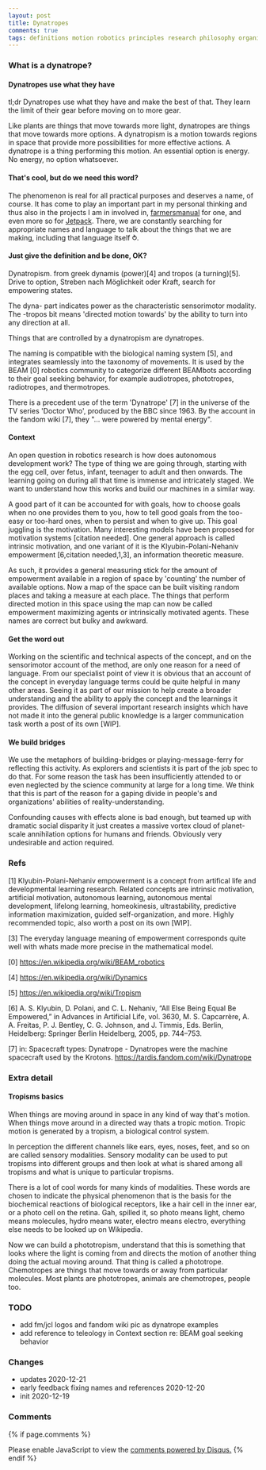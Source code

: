 ```yaml
---
layout: post
title: Dynatropes
comments: true
tags: definitions motion robotics principles research philosophy organization-of-behavior smp jcl gt
---
```


### What is a dynatrope?

#### Dynatropes use what they have

tl;dr Dynatropes use what they have and make the best of that. They learn
the limit of their gear before moving on to more gear.

Like plants are things that move towards more light, dynatropes are
things that move towards more options. A dynatropism is a motion
towards regions in space that provide more possibilities for more
effective actions. A dynatrope is a thing performing this motion. An
essential option is energy. No energy, no option whatsoever.

#### That's cool, but do we need this word?

The phenomenon is real for all practical purposes and deserves a name,
of course. It has come to play an important part in my personal
thinking and thus also in the projects I am in involved in,
[farmersmanual](https://web.fm) for one, and even more so for
[Jetpack](https://jetpack.cl). There, we are constantly searching for
appropriate names and language to talk about the things that we are
making, including that language itself ⥁.
#### Just give the definition and be done, OK?

Dynatropism. from greek dynamis (power)[4] and tropos (a
turning)[5]. Drive to option, Streben nach Möglichkeit oder Kraft,
search for empowering states.

The dyna- part indicates power as the characteristic sensorimotor
modality. The -tropos bit means 'directed motion towards' by the
ability to turn into any direction at all.

Things that are controlled by a dynatropism are dynatropes.

The naming is compatible with the biological naming system [5], and
integrates seamlessly into the taxonomy of movements. It is used by
the BEAM [0] robotics community to categorize different BEAMbots
according to their goal seeking behavior, for example audiotropes,
phototropes, radiotropes, and thermotropes.

There is a precedent use of the term 'Dynatrope' [7] in the universe
of the TV series 'Doctor Who', produced by the BBC since 1963. By the
account in the fandom wiki [7], they "... were powered by mental
energy".

#### Context

An open question in robotics research is how does autonomous
development work? The type of thing we are going through, starting
with the egg cell, over fetus, infant, teenager to adult and then
onwards. The learning going on during all that time is immense and
intricately staged. We want to understand how this works and build our
machines in a similar way.

A good part of it can be accounted for with goals, how to choose goals
when no one provides them to you, how to tell good goals from the
too-easy or too-hard ones, when to persist and when to give up. This
goal juggling is the motivation. Many interesting models have been
proposed for motivation systems [citation needed]. One general
approach is called intrinsic motivation, and one variant of it is the
Klyubin-Polani-Nehaniv empowerment [6,citation needed,1,3], an
information theoretic measure.

As such, it provides a general measuring stick for the amount of
empowerment available in a region of space by 'counting' the number of
available options. Now a map of the space can be built visiting random
places and taking a measure at each place. The things that perform
directed motion in this space using the map can now be called
empowerment maximizing agents or intrinsically motivated agents. These
names are correct but bulky and awkward.

#### Get the word out

Working on the scientific and technical aspects of the concept, and on
the sensorimotor account of the method, are only one reason for a need
of language. From our specialist point of view it is obvious that an
account of the concept in everyday language terms could be quite
helpful in many other areas. Seeing it as part of our mission to help
create a broader understanding and the ability to apply the concept
and the learnings it provides. The diffusion of several important
research insights which have not made it into the general public
knowledge is a larger communication task worth a post of its own
[WIP].

#### We build bridges

We use the metaphors of building-bridges or playing-message-ferry for
reflecting this activity. As explorers and scientists it is part of
the job spec to do that. For some reason the task has been
insufficiently attended to or even neglected by the science community
at large for a long time. We think that this is part of the reason for
a gaping divide in people's and organizations' abilities of
reality-understanding.

Confounding causes with effects alone is bad enough, but teamed up
with dramatic social disparity it just creates a massive vortex cloud
of planet-scale annihilation options for humans and friends. Obviously
very undesirable and action required.

### Refs

[1] Klyubin-Polani-Nehaniv empowerment is a concept from artifical life and developmental learning research. Related concepts are intrinsic motivation, artificial motivation, autonomous learning, autonomous mental development, lifelong learning, homeokinesis, ultrastability, predictive information maximization, guided self-organization, and more. Highly recommended topic, also worth a post on its own [WIP].

[3] The everyday language meaning of empowerment corresponds quite well with whats made more precise in the mathematical model.

[0] <https://en.wikipedia.org/wiki/BEAM_robotics>

[4] <https://en.wikipedia.org/wiki/Dynamics>

[5] <https://en.wikipedia.org/wiki/Tropism>

[6] A. S. Klyubin, D. Polani, and C. L. Nehaniv, “All Else Being Equal Be Empowered,” in Advances in Artificial Life, vol. 3630, M. S. Capcarrère, A. A. Freitas, P. J. Bentley, C. G. Johnson, and J. Timmis, Eds. Berlin, Heidelberg: Springer Berlin Heidelberg, 2005, pp. 744–753.

[7] in: Spacecraft types: Dynatrope - Dynatropes were the machine spacecraft used by the Krotons. <https://tardis.fandom.com/wiki/Dynatrope>

### Extra detail
#### Tropisms basics

When things are moving around in space in any kind of way that's
motion. When things move around in a directed way thats a tropic
motion. Tropic motion is generated by a tropism, a biological control
system.

In perception the different channels like ears, eyes, noses, feet, and
so on are called sensory modalities. Sensory modality can be used to
put tropisms into different groups and then look at what is shared
among all tropisms and what is unique to particular tropisms.

There is a lot of cool words for many kinds of modalities. These words
are chosen to indicate the physical phenomenon that is the basis for
the biochemical reactions of biological receptors, like a hair cell in
the inner ear, or a photo cell on the retina. Gah, spilled it, so
photo means light, chemo means molecules, hydro means water, electro
means electro, everything else needs to be looked up on Wikipedia.

Now we can build a phototropism, understand that this is something
that looks where the light is coming from and directs the motion of
another thing doing the actual moving around. That thing is called a
phototrope. Chemotropes are things that move towards or away from
particular molecules. Most plants are phototropes, animals are
chemotropes, people too.

### TODO
- add fm/jcl logos and fandom wiki pic as dynatrope examples
- add reference to teleology in Context section re: BEAM goal seeking behavior

### Changes
- updates 2020-12-21
- early feedback fixing names and references 2020-12-20
- init 2020-12-19

### Comments

{% if page.comments %}
<div id="disqus_thread"></div>
<script>

/**
*  RECOMMENDED CONFIGURATION VARIABLES: EDIT AND UNCOMMENT THE SECTION BELOW TO INSERT DYNAMIC VALUES FROM YOUR PLATFORM OR CMS.
*  LEARN WHY DEFINING THESE VARIABLES IS IMPORTANT: https://disqus.com/admin/universalcode/#configuration-variables*/
/*
var disqus_config = function () {
this.page.url = PAGE_URL;  // Replace PAGE_URL with your page's canonical URL variable
this.page.identifier = PAGE_IDENTIFIER; // Replace PAGE_IDENTIFIER with your page's unique identifier variable
};
*/
(function() { // DON'T EDIT BELOW THIS LINE
var d = document, s = d.createElement('script');
s.src = '//x75.disqus.com/embed.js';
s.setAttribute('data-timestamp', +new Date());
(d.head || d.body).appendChild(s);
})();
</script>
<noscript>Please enable JavaScript to view the <a href="https://disqus.com/?ref_noscript">comments powered by Disqus.</a></noscript>
{% endif %}

